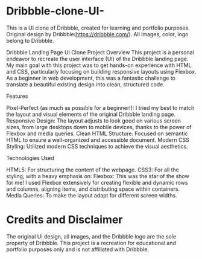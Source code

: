# Dribbble-clone-UI-
This is a UI clone of Dribbble, created for learning and portfolio purposes. Original design by Dribbble(https://dribbble.com/). All images, color, logo belong to Dribbble.


Dribbble Landing Page UI Clone
Project Overview
This project is a personal endeavor to recreate the user interface (UI) of the Dribbble landing page. My main goal with this project was to get hands-on experience with HTML and CSS, particularly focusing on building responsive layouts using Flexbox. As a beginner in web development, this was a fantastic challenge to translate a beautiful existing design into clean, structured code.

Features

Pixel-Perfect (as much as possible for a beginner!): I tried my best to match the layout and visual elements of the original Dribbble landing page.
Responsive Design: The layout adjusts to look good on various screen sizes, from large desktops down to mobile devices, thanks to the power of Flexbox and media queries.
Clean HTML Structure: Focused on semantic HTML to ensure a well-organized and accessible document.
Modern CSS Styling: Utilized modern CSS techniques to achieve the visual aesthetics.


Technologies Used


HTML5: For structuring the content of the webpage.
CSS3: For all the styling, with a heavy emphasis on:
Flexbox: This was the star of the show for me! I used Flexbox extensively for creating flexible and dynamic rows and columns, aligning items, and distributing space within containers.
Media Queries: To make the layout adapt for different screen widths.

# Credits and Disclaimer
The original UI design, all images, and the Dribbble logo are the sole property of Dribbble. This project is a recreation for educational and portfolio purposes only and is not affiliated with Dribbble.
